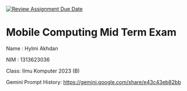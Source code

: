 [![Review Assignment Due Date](https://classroom.github.com/assets/deadline-readme-button-22041afd0340ce965d47ae6ef1cefeee28c7c493a6346c4f15d667ab976d596c.svg)](https://classroom.github.com/a/88Jgrsmc)
# Mobile Computing Mid Term Exam
Name : Hylmi Akhdan

NIM  : 1313623036

Class: Ilmu Komputer 2023 (B)

Gemini Prompt History: https://gemini.google.com/share/e43c43eb82bb


